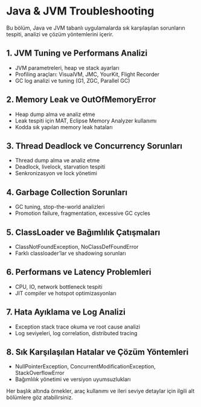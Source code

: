 # Java & JVM Troubleshooting

Bu bölüm, Java ve JVM tabanlı uygulamalarda sık karşılaşılan sorunların tespiti, analizi ve çözüm yöntemlerini içerir.

## 1. JVM Tuning ve Performans Analizi
- JVM parametreleri, heap ve stack ayarları
- Profiling araçları: VisualVM, JMC, YourKit, Flight Recorder
- GC log analizi ve tuning (G1, ZGC, Parallel GC)

## 2. Memory Leak ve OutOfMemoryError
- Heap dump alma ve analiz etme
- Leak tespiti için MAT, Eclipse Memory Analyzer kullanımı
- Kodda sık yapılan memory leak hataları

## 3. Thread Deadlock ve Concurrency Sorunları
- Thread dump alma ve analiz etme
- Deadlock, livelock, starvation tespiti
- Senkronizasyon ve lock yönetimi

## 4. Garbage Collection Sorunları
- GC tuning, stop-the-world analizleri
- Promotion failure, fragmentation, excessive GC cycles

## 5. ClassLoader ve Bağımlılık Çatışmaları
- ClassNotFoundException, NoClassDefFoundError
- Farklı classloader’lar ve shadowing sorunları

## 6. Performans ve Latency Problemleri
- CPU, IO, network bottleneck tespiti
- JIT compiler ve hotspot optimizasyonları

## 7. Hata Ayıklama ve Log Analizi
- Exception stack trace okuma ve root cause analizi
- Log seviyeleri, log correlation, distributed tracing

## 8. Sık Karşılaşılan Hatalar ve Çözüm Yöntemleri
- NullPointerException, ConcurrentModificationException, StackOverflowError
- Bağımlılık yönetimi ve versiyon uyumsuzlukları

Her başlık altında örnekler, araç kullanımı ve ileri seviye detaylar için ilgili alt bölümlere göz atabilirsiniz.
